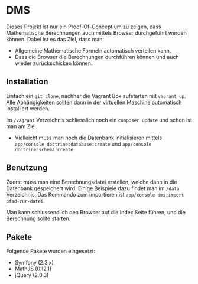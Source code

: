 DMS
===

Dieses Projekt ist nur ein Proof-Of-Concept um zu zeigen, dass Mathematische Berechnungen auch mittels Browser
durchgeführt werden können. Dabei ist es das Ziel, dass man:

- Allgemeine Mathematische Formeln automatisch verteilen kann.
- Dass die Browser die Berechnungen durchführen können und auch wieder zurückschicken können.


Installation
------------

Einfach ein `git clone`, nachher die Vagrant Box aufstarten mit `vagrant up`. Alle Abhängigkeiten sollten dann
in der virtuellen Maschine automatisch installiert werden.

Im `/vagrant` Verzeichnis schliesslich noch ein `composer update` und schon ist man am Ziel.

- Vielleicht muss man noch die Datenbank initialisieren mittels `app/console doctrine:database:create` und
  `app/console doctrine:schema:create`


Benutzung
---------

Zuerst muss man eine Berechnungsdatei erstellen, welche dann in die Datenbank gespeichert wird. Einige Beispiele
dazu findet man im `/data` Verzeichnis. Das Kommando zum importieren ist `app/console dms:import pfad-zur-datei`.

Man kann schlussendlich den Browser auf die Index Seite führen, und die Berechnung sollte starten.

Pakete
------

Folgende Pakete wurden eingesetzt:

- Symfony (2.3.x)
- MathJS (0.12.1)
- jQuery (2.0.3)
